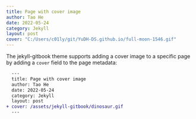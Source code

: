 ```yaml
---
title: Page with cover image
author: Tao He
date: 2022-05-24
category: Jekyll
layout: post
cover: "C:/Users/c01ly/git/YuDH-DS.github.io/full-moon-1546.gif"
---
```


The jekyll-gitbook theme supports adding a cover image to a specific page by adding
a `cover` field to the page metadata:

```diff
  ---
  title: Page with cover image
  author: Tao He
  date: 2022-05-24
  category: Jekyll
  layout: post
+ cover: /assets/jekyll-gitbook/dinosaur.gif
  ---
```
